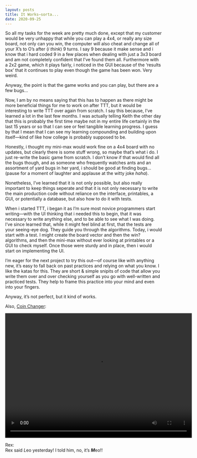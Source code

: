 ```yaml
---
layout: posts
title: It Works—sorta...
date: 2020-09-25
---
```


So all my tasks for the week are pretty much done, except that my customer would be very unhappy that while you can play a 4x4, or really any size board, not only can you win, the computer will also cheat and change all of your X’s to O’s after (*i think*) 9 turns.  I say 9 because it make sense and i know that i hard coded 9 in a few places when dealing with just a 3x3 board and am not completely confident that I’ve found them all.  Furthermore with a 2x2 game, which it plays fairly, i noticed in the GUI because of the ‘results box’ that it continues to play even though the game has been won.  Very weird.  

Anyway, the point is that the game works and you can play, but there are a few bugs…

Now, I am by no means saying that this has to happen as there might be more beneficial things for me to work on after TTT, but it would be interesting to write TTT over again from scratch.  I say this because, I’ve learned a lot in the last few months.  I was actually telling Keith the other day that this is probably the first time maybe not in my entire life certainly in the last 15 years or so that I can see or feel tangible learning progress.  I guess by that I mean that I can see my learning compounding and building upon itself—kind of like how college is probably supposed to be.

Honestly, i thought my mini-max would work fine on a 4x4 board with no updates, but clearly there is some stuff wrong, so maybe that’s what i do.  I just re-write the basic game from scratch.  I don’t know if that would find all the bugs though, and as someone who frequently watches ants and an assortment of yard bugs in her yard, i should be good at finding bugs… (pause for a moment of laughter and applause at the witty joke *haha*).  

Nonetheless, I’ve learned that it is not only possible, but also really important to keep things seperate and that it is not only necessary to write the main production code without reliance on the interface, printables, a GUI, or potentially a database, but also how to do it with tests.  

When i started TTT, i began it as I’m sure most novice programmers start writing—with the UI thinking that i needed this to begin, that it was necessary to write anything else, and to be able to see what I was doing.  I’ve since learned that, while it might feel blind at first, that the tests are your seeing-eye dog.  They guide you through the algorithms.  Today, i would start with a test.  I might create the board vector and then the win? algorithms, and then the mini-max without ever looking at printables or a GUI to check myself.  Once those were sturdy and in place, then i would start on implementing the UI.  

I’m eager for the next project to try this out—of course like with anything new, it’s easy to fall back on past practices and relying on what you know.  I like the katas for this.  They are short & simple snipits of code that allow you write them over and over checking yourself as you go with well-written and practiced tests.  They help to frame this practice into your mind and even into your fingers.  

Anyway, it’s not perfect, but it kind of works.

Also, [Coin Changer](https://www.youtube.com/watch?v=clWyqXoG-2o): 

<video src="https://maniginam.github.io/blog/pics&vids/CoinChangerKata.mp4" width="600" height="400" controls></video>

Rex:  
Rex said *L*eo yesterday!  I told him, no, it’s ***M***eo!!
